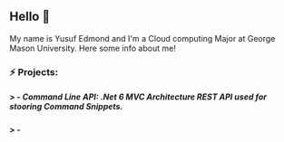 ## Hello 👋

My name is Yusuf Edmond and I'm a Cloud computing Major at George Mason University. Here some info about me!

### ⚡ Projects:
##### > - **Command** **Line** **API**: .Net 6 MVC Architecture REST API used for stooring Command Snippets.
##### > - 
